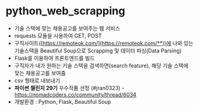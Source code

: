 # python_web_scrapping

- 기술 스택에 맞는 채용공고를 보여주는 웹 서비스
- requests 모듈을 사용하여 GET, POST
- 구직사이트([https://remoteok.com/](https://remoteok.com/**))에 나와 있는 기술스택을 Beautiful Soup으로 Scrapping 및  데이터 파싱(Data Parsing)
- Flask를 이용하여 프론트엔드를 빌드
- 구직자가 내가 원하는 기술 스택을 검색하면(search feature), 해당 기술 스택에 맞는 채용공고를 보여줌
- csv 형태로 내보내기
- **파이썬 챌린지 29기** 우수작품 선정 (#jran0323) - https://nomadcoders.co/community/thread/6034
- 개발환경 : Python, Flask, Beautiful Soup

